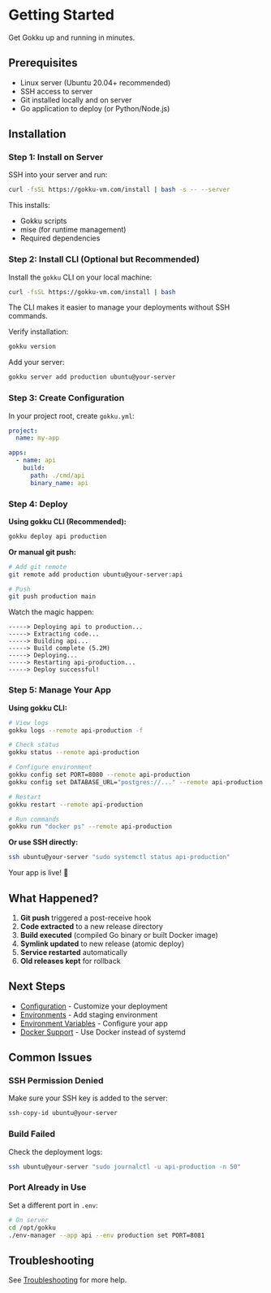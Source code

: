 # Getting Started

Get Gokku up and running in minutes.

## Prerequisites

- Linux server (Ubuntu 20.04+ recommended)
- SSH access to server
- Git installed locally and on server
- Go application to deploy (or Python/Node.js)

## Installation

### Step 1: Install on Server

SSH into your server and run:

```bash
curl -fsSL https://gokku-vm.com/install | bash -s -- --server
```

This installs:
- Gokku scripts
- mise (for runtime management)
- Required dependencies

### Step 2: Install CLI (Optional but Recommended)

Install the `gokku` CLI on your local machine:

```bash
curl -fsSL https://gokku-vm.com/install | bash
```

The CLI makes it easier to manage your deployments without SSH commands.

Verify installation:

```bash
gokku version
```

Add your server:

```bash
gokku server add production ubuntu@your-server
```

### Step 3: Create Configuration

In your project root, create `gokku.yml`:

```yaml
project:
  name: my-app

apps:
  - name: api
    build:
      path: ./cmd/api
      binary_name: api
```

### Step 4: Deploy

**Using gokku CLI (Recommended):**

```bash
gokku deploy api production
```

**Or manual git push:**

```bash
# Add git remote
git remote add production ubuntu@your-server:api

# Push
git push production main
```

Watch the magic happen:

```
-----> Deploying api to production...
-----> Extracting code...
-----> Building api...
-----> Build complete (5.2M)
-----> Deploying...
-----> Restarting api-production...
-----> Deploy successful!
```

### Step 5: Manage Your App

**Using gokku CLI:**

```bash
# View logs
gokku logs --remote api-production -f

# Check status
gokku status --remote api-production

# Configure environment
gokku config set PORT=8080 --remote api-production
gokku config set DATABASE_URL="postgres://..." --remote api-production

# Restart
gokku restart --remote api-production

# Run commands
gokku run "docker ps" --remote api-production
```

**Or use SSH directly:**

```bash
ssh ubuntu@your-server "sudo systemctl status api-production"
```

Your app is live! 🎉

## What Happened?

1. **Git push** triggered a post-receive hook
2. **Code extracted** to a new release directory
3. **Build executed** (compiled Go binary or built Docker image)
4. **Symlink updated** to new release (atomic deploy)
5. **Service restarted** automatically
6. **Old releases kept** for rollback

## Next Steps

- [Configuration](/guide/configuration) - Customize your deployment
- [Environments](/guide/environments) - Add staging environment
- [Environment Variables](/guide/env-vars) - Configure your app
- [Docker Support](/guide/docker) - Use Docker instead of systemd

## Common Issues

### SSH Permission Denied

Make sure your SSH key is added to the server:

```bash
ssh-copy-id ubuntu@your-server
```

### Build Failed

Check the deployment logs:

```bash
ssh ubuntu@your-server "sudo journalctl -u api-production -n 50"
```

### Port Already in Use

Set a different port in `.env`:

```bash
# On server
cd /opt/gokku
./env-manager --app api --env production set PORT=8081
```

## Troubleshooting

See [Troubleshooting](/reference/troubleshooting) for more help.

